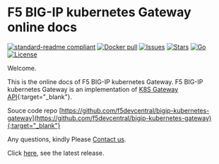 # F5 BIG-IP kubernetes Gateway online docs

[![standard-readme compliant](https://img.shields.io/badge/readme%20style-standard-brightgreen.svg?style=flat-square)](https://github.com/f5devcentral/bigip-kubernetes-gateway)  [![Docker pull](https://img.shields.io/docker/pulls/f5devcentral/bigip-kubernetes-gateway)](https://hub.docker.com/r/f5devcentral/bigip-kubernetes-gateway) [![Issues](https://img.shields.io/github/issues/f5devcentral/bigip-kubernetes-gateway)](https://github.com/f5devcentral/bigip-kubernetes-gateway/issues) [![Stars](https://img.shields.io/github/stars/f5devcentral/bigip-kubernetes-gateway)]() [![Go](https://goreportcard.com/badge/github.com/f5devcentral/bigip-kubernetes-gateway)](https://goreportcard.com/report/github.com/f5devcentral/bigip-kubernetes-gateway) [![License](https://img.shields.io/github/license/f5devcentral/bigip-kubernetes-gateway)](./LICENSE)



Welcome.

This is the online docs of F5 BIG-IP kubernetes Gateway.
F5 BIG-IP kubernetes Gateway is an implementation of [K8S Gateway API](https://gateway-api.sigs.k8s.io/){:target="_blank"}.

Souce code repo [https://github.com/f5devcentral/bigip-kubernetes-gateway](https://github.com/f5devcentral/bigip-kubernetes-gateway){:target="_blank"}

Any questions, kindly Please [Contact us](./Support-and-contact/).

Click [here](/Release-notes/), see the latest release.